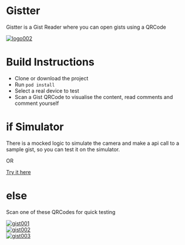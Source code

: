 # Gistter
Gistter is a Gist Reader where you can open gists using a QRCode

<a href="https://imgbb.com/"><img src="https://image.ibb.co/iJOYWy/logo002.png" alt="logo002" border="0"></a><br/>

# Build Instructions
- Clone or download the project
- Run `pod install`
- Select a real device to test
- Scan a Gist QRCode to visualise the content, read comments and comment yourself

# if Simulator 
There is a mocked logic to simulate the camera and make a api call to a sample gist, 
so you can test it on the simulator.

OR

[Try it here](https://appetize.io/app/3fzyr3d0aq893gu00j3dhd1e8m?device=iphone6s&scale=75&orientation=portrait&osVersion=11.4)

# else
Scan one of these QRCodes for quick testing

<a href="https://imgbb.com/"><img src="https://image.ibb.co/mL4e4J/gist001.png" alt="gist001" border="0"></a>
<br />
<a href="https://imgbb.com/"><img src="https://image.ibb.co/jWGsPJ/gist002.png" alt="gist002" border="0"></a>
<br />
<a href="https://imgbb.com/"><img src="https://image.ibb.co/jHNXPJ/gist003.png" alt="gist003" border="0"></a>
